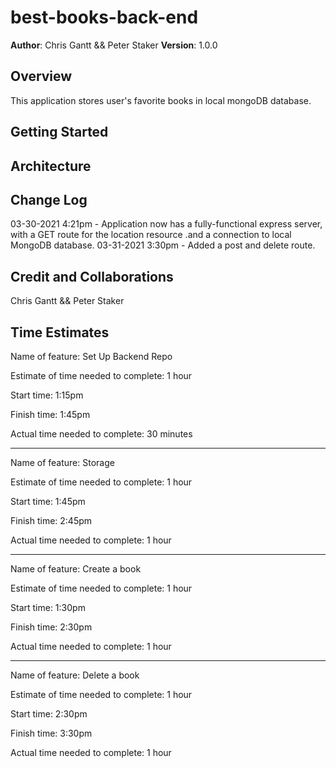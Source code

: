 # best-books-back-end

**Author**: Chris Gantt && Peter Staker
**Version**: 1.0.0

## Overview

This application stores user's favorite books in local mongoDB database.

## Getting Started
<!-- What are the steps that a user must take in order to build this app on their own machine and get it running? -->

## Architecture
<!-- Provide a detailed description of the application design. What technologies (languages, libraries, etc) you're using, and any other relevant design information. -->

## Change Log

03-30-2021 4:21pm - Application now has a fully-functional express server, with a GET route for the location resource .and a connection to local MongoDB database.
03-31-2021 3:30pm - Added a post and delete route.

## Credit and Collaborations

Chris Gantt && Peter Staker

## Time Estimates

Name of feature: Set Up Backend Repo

Estimate of time needed to complete: 1 hour

Start time: 1:15pm

Finish time: 1:45pm

Actual time needed to complete: 30 minutes

***

Name of feature: Storage

Estimate of time needed to complete: 1 hour

Start time: 1:45pm

Finish time: 2:45pm

Actual time needed to complete: 1 hour

***

Name of feature: Create a book

Estimate of time needed to complete: 1 hour

Start time: 1:30pm

Finish time: 2:30pm

Actual time needed to complete: 1 hour

***

Name of feature: Delete a book

Estimate of time needed to complete: 1 hour

Start time: 2:30pm

Finish time: 3:30pm

Actual time needed to complete: 1 hour
